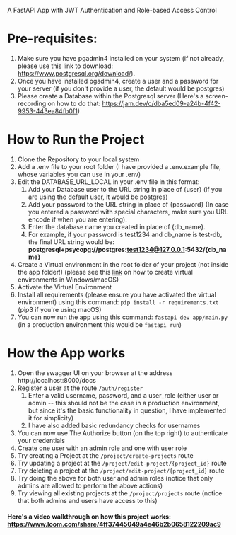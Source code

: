 A FastAPI App with JWT Authentication and Role-based Access Control

# **Pre-requisites:**

1. Make sure you have pgadmin4 installed on your system (if not already, please use this link to download: https://www.postgresql.org/download/).
2. Once you have installed pgadmin4, create a user and a password for your server (if you don't provide a user, the default would be postgres)
3. Please create a Database within the Postgresql server (Here's a screen-recording on how to do that: https://jam.dev/c/dba5ed09-a24b-4f42-9953-443ea84fb0f1)

# **How to Run the Project**

1. Clone the Repository to your local system
2. Add a .env file to your root folder (I have provided a .env.example file, whose variables you can use in your .env)
3. Edit the DATABASE_URL_LOCAL in your .env file in this format:
   1. Add your Database user to the URL string in place of {user} (if you are using the default user, it would be postgres)
   2. Add your password to the URL string in place of {password} (In case you entered a password with special characters, make sure you URL encode if when you are entering).
   3. Enter the database name you created in place of {db_name}.
   4. For example, if your password is test1234 and db_name is test-db, the final URL string would be: **postgresql+psycopg://postgres:test1234@127.0.0.1:5432/{db_name}**
4. Create a Virtual environment in the root folder of your project (not inside the app folder!) (please see this [link](https://packaging.python.org/en/latest/guides/installing-using-pip-and-virtual-environments/) on how to create virtual environments in Windows/macOS)
5. Activate the Virtual Environment 
6. Install all requirements (please ensure you have activated the virtual environment) using this command: `pip install -r requirements.txt` (pip3 if you're using macOS)
7. You can now run the app using this command: `fastapi dev app/main.py` (in a production environment this would be `fastapi run`)

# **How the App works**

1. Open the swagger UI on your browser at the address http://localhost:8000/docs
2. Register a user at the route `/auth/register`
   1. Enter a valid username, password, and a user_role (either user or admin -- this should not be the case in a production environment, but since it's the basic functionality in question, I have implemented it for simplicity)
   2. I have also added basic redundancy checks for usernames
3. You can now use The Authorize button (on the top right) to authenticate your credentials
4. Create one user with an admin role and one with user role
5. Try creating a Project at the `/project/create-projects` route
6. Try updating a project at the `/project/edit-project/{project_id}` route
7. Try deleting a project at the `/project/edit-project/{project_id}` route
8. Try doing the above for both user and admin roles (notice that only admins are allowed to perform the above actions)
9. Try viewing all existing projects at the `/project/projects` route (notice that both admins and users have access to this)

#### **Here's a video walkthrough on how this project works:** https://www.loom.com/share/4ff37445049a4e46b2b0658122209ac9